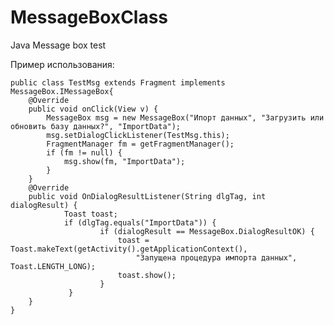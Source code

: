 # MessageBoxClass
Java Message box test

Пример использования:

	public class TestMsg extends Fragment implements MessageBox.IMessageBox{
		@Override
		public void onClick(View v) {
			MessageBox msg = new MessageBox("Ипорт данных", "Загрузить или обновить базу данных?", "ImportData");
			msg.setDialogClickListener(TestMsg.this);
			FragmentManager fm = getFragmentManager();
			if (fm != null) {
				msg.show(fm, "ImportData");
			}
		}
		@Override
		public void OnDialogResultListener(String dlgTag, int dialogResult) {
        		Toast toast;
        		if (dlgTag.equals("ImportData")) {
            			if (dialogResult == MessageBox.DialogResultOK) {
                			toast = Toast.makeText(getActivity().getApplicationContext(),
                        		"Запущена процедура импорта данных", Toast.LENGTH_LONG);
                			toast.show();
            			}
       			 }
   		}
	}

